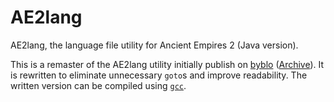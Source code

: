 # AE2lang

AE2lang, the language file utility for Ancient Empires 2 (Java version).

This is a remaster of the AE2lang utility initially publish on [byblo](https://byblo.proboards.com/thread/23/tool-ae2lang-language-file-converter) ([Archive](https://web.archive.org/web/20200512182837/https://byblo.proboards.com/thread/101/tool-ae1map-editor-version-20090913)). It is rewritten to eliminate unnecessary `goto`s and improve readability. The written version can be compiled using [`gcc`](https://gcc.gnu.org/).
